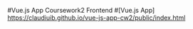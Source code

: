 #Vue.js App Coursework2 Frontend 
#[Vue.js App] https://claudiuib.github.io/vue-js-app-cw2/public/index.html
